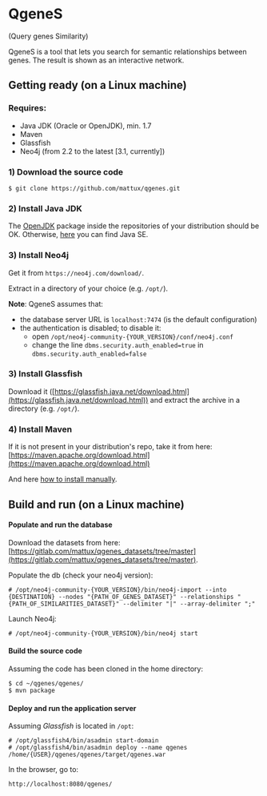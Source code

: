# QgeneS
(Query genes Similarity)

QgeneS is a tool that lets you search for semantic relationships between genes. The result is shown as an interactive network.


## Getting ready (on a Linux machine)

### Requires:
- Java JDK (Oracle or OpenJDK), min. 1.7
- Maven
- Glassfish
- Neo4j (from 2.2 to the latest [3.1, currently])

### 1) Download the source code
    $ git clone https://github.com/mattux/qgenes.git

### 2) Install Java JDK
The [OpenJDK](http://openjdk.java.net/) package inside the repositories of your distribution should be OK. Otherwise, [here](http://www.oracle.com/technetwork/java/javase/downloads/index.html) you can find Java SE.

### 3) Install Neo4j
Get it from `https://neo4j.com/download/`.

Extract in a directory of your choice (e.g. `/opt/`).

**Note**: QgeneS assumes that:
- the database server URL is `localhost:7474` (is the default configuration)
- the authentication is disabled; to disable it:
    - open `/opt/neo4j-community-{YOUR_VERSION}/conf/neo4j.conf`
    - change the line `dbms.security.auth_enabled=true` in `dbms.security.auth_enabled=false`

### 3) Install Glassfish
Download it ([https://glassfish.java.net/download.html](https://glassfish.java.net/download.html)) and extract the archive in a directory (e.g. `/opt/`).

### 4) Install Maven
If it is not present in your distribution's repo, take it from here: [https://maven.apache.org/download.html](https://maven.apache.org/download.html)

And here [how to install manually](https://maven.apache.org/download.html).

## Build and run (on a Linux machine)
#### Populate and run the database

Download the datasets from here: [https://gitlab.com/mattux/qgenes_datasets/tree/master](https://gitlab.com/mattux/qgenes_datasets/tree/master).

Populate the db (check your neo4j version):

    # /opt/neo4j-community-{YOUR_VERSION}/bin/neo4j-import --into {DESTINATION} --nodes "{PATH_OF_GENES_DATASET}" --relationships "{PATH_OF_SIMILARITIES_DATASET}" --delimiter "|" --array-delimiter ";"

Launch Neo4j:

    # /opt/neo4j-community-{YOUR_VERSION}/bin/neo4j start


#### Build the source code

Assuming the code has been cloned in the home directory:

    $ cd ~/qgenes/qgenes/
    $ mvn package


#### Deploy and run the application server
Assuming _Glassfish_ is located in `/opt`:

    # /opt/glassfish4/bin/asadmin start-domain
    # /opt/glassfish4/bin/asadmin deploy --name qgenes /home/{USER}/qgenes/qgenes/target/qgenes.war


In the browser, go to:

    http://localhost:8080/qgenes/


